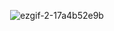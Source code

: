 <div align="center">

![ezgif-2-17a4b52e9b](https://user-images.githubusercontent.com/105066526/212499299-5ff9de1c-e708-490e-9f87-e2cb439f14b1.gif)

</div>